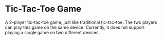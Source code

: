 # Tic-Tac-Toe Game

A 2-player tic-tac-toe game, just like traditional tic-tac-toe.
The two players can play this game on the same device. Currently, it does not support playing a single game on two different devices.
